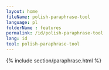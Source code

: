 ```yaml
---
layout: home
fileName: polish-paraphrase-tool
language: pl
folderName : features
permalink: /id/polish-paraphrase-tool
lang: id
tool: polish-paraphrase-tool
---
```

{% include section/paraphrase.html %}
